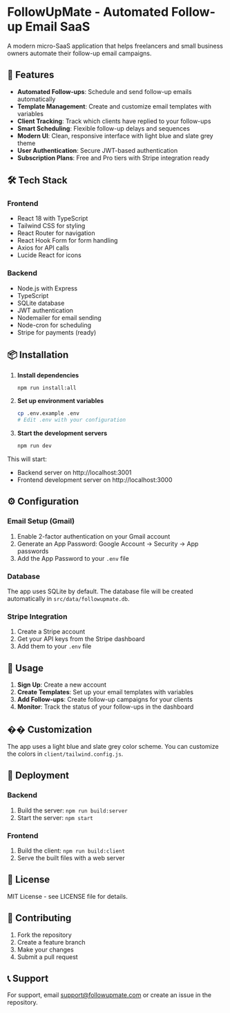 # FollowUpMate - Automated Follow-up Email SaaS

A modern micro-SaaS application that helps freelancers and small business owners automate their follow-up email campaigns.

## 🚀 Features

- **Automated Follow-ups**: Schedule and send follow-up emails automatically
- **Template Management**: Create and customize email templates with variables
- **Client Tracking**: Track which clients have replied to your follow-ups
- **Smart Scheduling**: Flexible follow-up delays and sequences
- **Modern UI**: Clean, responsive interface with light blue and slate grey theme
- **User Authentication**: Secure JWT-based authentication
- **Subscription Plans**: Free and Pro tiers with Stripe integration ready

## 🛠️ Tech Stack

### Frontend
- React 18 with TypeScript
- Tailwind CSS for styling
- React Router for navigation
- React Hook Form for form handling
- Axios for API calls
- Lucide React for icons

### Backend
- Node.js with Express
- TypeScript
- SQLite database
- JWT authentication
- Nodemailer for email sending
- Node-cron for scheduling
- Stripe for payments (ready)

## 📦 Installation

1. **Install dependencies**
   ```bash
   npm run install:all
   ```

2. **Set up environment variables**
   ```bash
   cp .env.example .env
   # Edit .env with your configuration
   ```

3. **Start the development servers**
   ```bash
   npm run dev
   ```

This will start:
- Backend server on http://localhost:3001
- Frontend development server on http://localhost:3000

## ⚙️ Configuration

### Email Setup (Gmail)
1. Enable 2-factor authentication on your Gmail account
2. Generate an App Password: Google Account → Security → App passwords
3. Add the App Password to your `.env` file

### Database
The app uses SQLite by default. The database file will be created automatically in `src/data/followupmate.db`.

### Stripe Integration
1. Create a Stripe account
2. Get your API keys from the Stripe dashboard
3. Add them to your `.env` file

## 📱 Usage

1. **Sign Up**: Create a new account
2. **Create Templates**: Set up your email templates with variables
3. **Add Follow-ups**: Create follow-up campaigns for your clients
4. **Monitor**: Track the status of your follow-ups in the dashboard

## �� Customization

The app uses a light blue and slate grey color scheme. You can customize the colors in `client/tailwind.config.js`.

## 🚀 Deployment

### Backend
1. Build the server: `npm run build:server`
2. Start the server: `npm start`

### Frontend
1. Build the client: `npm run build:client`
2. Serve the built files with a web server

## 📄 License

MIT License - see LICENSE file for details.

## 🤝 Contributing

1. Fork the repository
2. Create a feature branch
3. Make your changes
4. Submit a pull request

## 📞 Support

For support, email support@followupmate.com or create an issue in the repository.